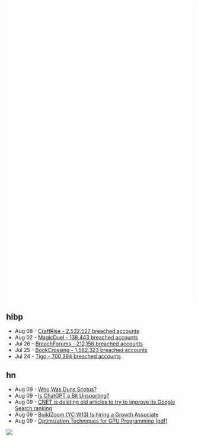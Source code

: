 ![Metrics](https://raw.githubusercontent.com/phixion/phixion/master/metrics.svg)

## hibp

<!--
for https://github.com/phixion/phixion/blob/main/.github/workflows/feeds.yml
-->
<!--START_SECTION:haveibeenpwnd-->
- Aug 08 - [CraftRise - 2,532,527 breached accounts](https://haveibeenpwned.com/PwnedWebsites#CraftRise)
- Aug 02 - [MagicDuel - 138,443 breached accounts](https://haveibeenpwned.com/PwnedWebsites#MagicDuel)
- Jul 26 - [BreachForums - 212,156 breached accounts](https://haveibeenpwned.com/PwnedWebsites#BreachForums)
- Jul 25 - [BookCrossing - 1,582,323 breached accounts](https://haveibeenpwned.com/PwnedWebsites#BookCrossing)
- Jul 24 - [Tigo - 700,394 breached accounts](https://haveibeenpwned.com/PwnedWebsites#Tigo)
<!--END_SECTION:haveibeenpwnd-->

## hn

<!--
for https://github.com/phixion/phixion/blob/main/.github/workflows/feeds.yml
-->
<!--START_SECTION:hn-->
- Aug 09 - [Who Was Duns Scotus?](https://aeon.co/essays/duns-scotus-was-no-fool-but-a-brilliant-enigmatic-thinker)
- Aug 09 - [Is ChatGPT a Bit Unsporting?](https://www.kmjn.org/notes/chatgpt_unsporting.html)
- Aug 09 - [CNET is deleting old articles to try to improve its Google Search ranking](https://www.theverge.com/2023/8/9/23826342/cnet-content-pruning-deleting-articles-google-seo)
- Aug 09 - [BuildZoom (YC W13) Is hiring a Growth Associate](https://jobs.lever.co/buildzoom)
- Aug 09 - [Optimization Techniques for GPU Programming [pdf]](https://dl.acm.org/doi/pdf/10.1145/3570638)
<!--END_SECTION:hn-->

<!--
for https://yhype.me
-->
![](https://hit.yhype.me/github/profile?user_id=13013670)
